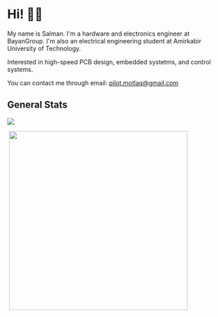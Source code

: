 # Hi! 👋🏻

My name is Salman. I'm a hardware and electronics engineer at BayanGroup. I'm also an electrical engineering student at Amirkabir University of Technology.

Interested in high-speed PCB design, embedded systetms, and control systems.

You can contact me through email: pilot.motlaq@gmail.com

## General Stats

<p><img src="https://github-readme-stats.vercel.app/api?username=SMotlaq&theme=dark&show_icons=true&count_private=true&hide_rank=true" /></p>
<p>&nbsp;<img src="https://github-readme-stats.vercel.app/api/top-langs/?username=SMotlaq&theme=dark&layout=compact" width="410" /></p>
